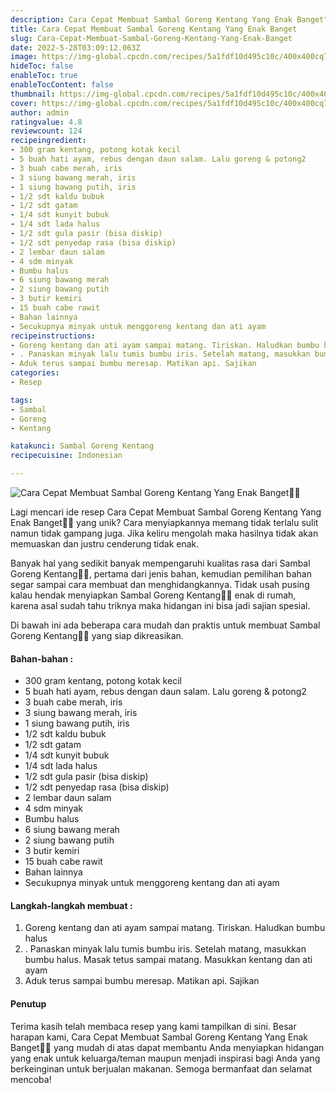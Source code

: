 ```yaml
---
description: Cara Cepat Membuat Sambal Goreng Kentang Yang Enak Banget"
title: Cara Cepat Membuat Sambal Goreng Kentang Yang Enak Banget
slug: Cara-Cepat-Membuat-Sambal-Goreng-Kentang-Yang-Enak-Banget
date: 2022-5-28T03:09:12.063Z
image: https://img-global.cpcdn.com/recipes/5a1fdf10d495c10c/400x400cq70/photo.jpg
hideToc: false
enableToc: true
enableTocContent: false
thumbnail: https://img-global.cpcdn.com/recipes/5a1fdf10d495c10c/400x400cq70/photo.jpg
cover: https://img-global.cpcdn.com/recipes/5a1fdf10d495c10c/400x400cq70/photo.jpg
author: admin
ratingvalue: 4.8
reviewcount: 124
recipeingredient:
- 300 gram kentang, potong kotak kecil
- 5 buah hati ayam, rebus dengan daun salam. Lalu goreng & potong2
- 3 buah cabe merah, iris
- 3 siung bawang merah, iris
- 1 siung bawang putih, iris
- 1/2 sdt kaldu bubuk
- 1/2 sdt gatam
- 1/4 sdt kunyit bubuk
- 1/4 sdt lada halus
- 1/2 sdt gula pasir (bisa diskip)
- 1/2 sdt penyedap rasa (bisa diskip)
- 2 lembar daun salam
- 4 sdm minyak
- Bumbu halus
- 6 siung bawang merah
- 2 siung bawang putih
- 3 butir kemiri
- 15 buah cabe rawit
- Bahan lainnya
- Secukupnya minyak untuk menggoreng kentang dan ati ayam
recipeinstructions:
- Goreng kentang dan ati ayam sampai matang. Tiriskan. Haludkan bumbu halus
- . Panaskan minyak lalu tumis bumbu iris. Setelah matang, masukkan bumbu halus. Masak tetus sampai matang. Masukkan kentang dan ati ayam
- Aduk terus sampai bumbu meresap. Matikan api. Sajikan
categories:
- Resep

tags:
- Sambal
- Goreng
- Kentang

katakunci: Sambal Goreng Kentang
recipecuisine: Indonesian

---
```


![Cara Cepat Membuat Sambal Goreng Kentang Yang Enak Banget👩‍🍳](https://img-global.cpcdn.com/recipes/5a1fdf10d495c10c/400x400cq70/photo.jpg)

Lagi mencari ide resep Cara Cepat Membuat Sambal Goreng Kentang Yang Enak Banget👩‍🍳 yang unik? Cara menyiapkannya memang tidak terlalu sulit namun tidak gampang juga. Jika keliru mengolah maka hasilnya tidak akan memuaskan dan justru cenderung tidak enak.

Banyak hal yang sedikit banyak mempengaruhi kualitas rasa dari Sambal Goreng Kentang👩‍🍳, pertama dari jenis bahan, kemudian pemilihan bahan segar sampai cara membuat dan menghidangkannya. Tidak usah pusing kalau hendak menyiapkan Sambal Goreng Kentang👩‍🍳 enak di rumah, karena asal sudah tahu triknya maka hidangan ini bisa jadi sajian spesial.

Di bawah ini ada beberapa cara mudah dan praktis untuk membuat Sambal Goreng Kentang👩‍🍳 yang siap dikreasikan.

<!--inarticleads1-->

#### Bahan-bahan :

- 300 gram kentang, potong kotak kecil
- 5 buah hati ayam, rebus dengan daun salam. Lalu goreng & potong2
- 3 buah cabe merah, iris
- 3 siung bawang merah, iris
- 1 siung bawang putih, iris
- 1/2 sdt kaldu bubuk
- 1/2 sdt gatam
- 1/4 sdt kunyit bubuk
- 1/4 sdt lada halus
- 1/2 sdt gula pasir (bisa diskip)
- 1/2 sdt penyedap rasa (bisa diskip)
- 2 lembar daun salam
- 4 sdm minyak
- Bumbu halus
- 6 siung bawang merah
- 2 siung bawang putih
- 3 butir kemiri
- 15 buah cabe rawit
- Bahan lainnya
- Secukupnya minyak untuk menggoreng kentang dan ati ayam

<!--inarticleads2-->

#### Langkah-langkah membuat :

1. Goreng kentang dan ati ayam sampai matang. Tiriskan. Haludkan bumbu halus
1. . Panaskan minyak lalu tumis bumbu iris. Setelah matang, masukkan bumbu halus. Masak tetus sampai matang. Masukkan kentang dan ati ayam
1. Aduk terus sampai bumbu meresap. Matikan api. Sajikan

#### Penutup

Terima kasih telah membaca resep yang kami tampilkan di sini. Besar harapan kami, Cara Cepat Membuat Sambal Goreng Kentang Yang Enak Banget👩‍🍳 yang mudah di atas dapat membantu Anda menyiapkan hidangan yang enak untuk keluarga/teman maupun menjadi inspirasi bagi Anda yang berkeinginan untuk berjualan makanan. Semoga bermanfaat dan selamat mencoba!